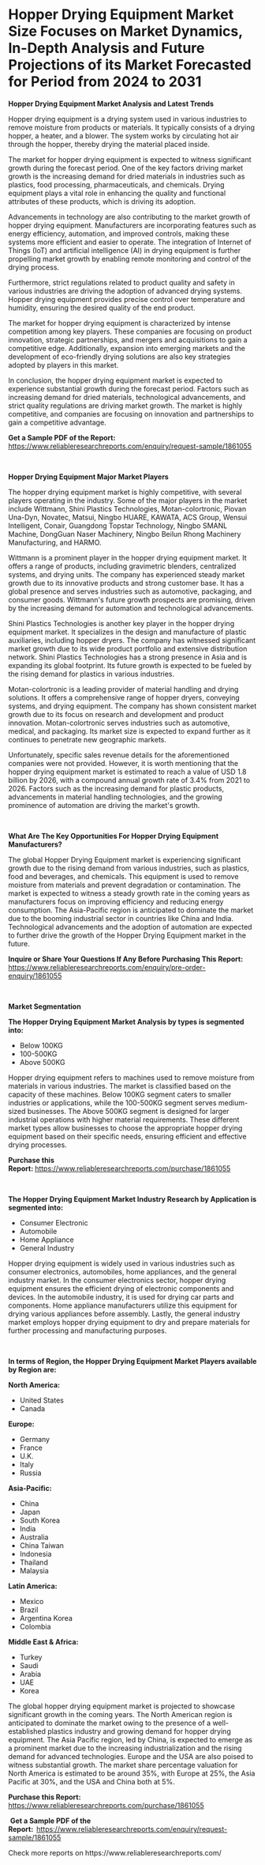 <p><h1>Hopper Drying Equipment Market Size Focuses on Market Dynamics, In-Depth Analysis and Future Projections of its Market Forecasted for Period from 2024 to 2031</h1></p><p><strong>Hopper Drying Equipment Market Analysis and Latest Trends</strong></p>
<p><p>Hopper drying equipment is a drying system used in various industries to remove moisture from products or materials. It typically consists of a drying hopper, a heater, and a blower. The system works by circulating hot air through the hopper, thereby drying the material placed inside.</p><p>The market for hopper drying equipment is expected to witness significant growth during the forecast period. One of the key factors driving market growth is the increasing demand for dried materials in industries such as plastics, food processing, pharmaceuticals, and chemicals. Drying equipment plays a vital role in enhancing the quality and functional attributes of these products, which is driving its adoption.</p><p>Advancements in technology are also contributing to the market growth of hopper drying equipment. Manufacturers are incorporating features such as energy efficiency, automation, and improved controls, making these systems more efficient and easier to operate. The integration of Internet of Things (IoT) and artificial intelligence (AI) in drying equipment is further propelling market growth by enabling remote monitoring and control of the drying process.</p><p>Furthermore, strict regulations related to product quality and safety in various industries are driving the adoption of advanced drying systems. Hopper drying equipment provides precise control over temperature and humidity, ensuring the desired quality of the end product.</p><p>The market for hopper drying equipment is characterized by intense competition among key players. These companies are focusing on product innovation, strategic partnerships, and mergers and acquisitions to gain a competitive edge. Additionally, expansion into emerging markets and the development of eco-friendly drying solutions are also key strategies adopted by players in this market.</p><p>In conclusion, the hopper drying equipment market is expected to experience substantial growth during the forecast period. Factors such as increasing demand for dried materials, technological advancements, and strict quality regulations are driving market growth. The market is highly competitive, and companies are focusing on innovation and partnerships to gain a competitive advantage.</p></p>
<p><strong>Get a Sample PDF of the Report:&nbsp;</strong> <a href="https://www.reliableresearchreports.com/enquiry/request-sample/1861055">https://www.reliableresearchreports.com/enquiry/request-sample/1861055</a></p>
<p>&nbsp;</p>
<p><strong>Hopper Drying Equipment Major Market Players</strong></p>
<p><p>The hopper drying equipment market is highly competitive, with several players operating in the industry. Some of the major players in the market include Wittmann, Shini Plastics Technologies, Motan-colortronic, Piovan Una-Dyn, Novatec, Matsui, Ningbo HUARE, KAWATA, ACS Group, Wensui Intelligent, Conair, Guangdong Topstar Technology, Ningbo SMANL Machine, DongGuan Naser Machinery, Ningbo Beilun Rhong Machinery Manufacturing, and HARMO.</p><p>Wittmann is a prominent player in the hopper drying equipment market. It offers a range of products, including gravimetric blenders, centralized systems, and drying units. The company has experienced steady market growth due to its innovative products and strong customer base. It has a global presence and serves industries such as automotive, packaging, and consumer goods. Wittmann's future growth prospects are promising, driven by the increasing demand for automation and technological advancements.</p><p>Shini Plastics Technologies is another key player in the hopper drying equipment market. It specializes in the design and manufacture of plastic auxiliaries, including hopper dryers. The company has witnessed significant market growth due to its wide product portfolio and extensive distribution network. Shini Plastics Technologies has a strong presence in Asia and is expanding its global footprint. Its future growth is expected to be fueled by the rising demand for plastics in various industries.</p><p>Motan-colortronic is a leading provider of material handling and drying solutions. It offers a comprehensive range of hopper dryers, conveying systems, and drying equipment. The company has shown consistent market growth due to its focus on research and development and product innovation. Motan-colortronic serves industries such as automotive, medical, and packaging. Its market size is expected to expand further as it continues to penetrate new geographic markets.</p><p>Unfortunately, specific sales revenue details for the aforementioned companies were not provided. However, it is worth mentioning that the hopper drying equipment market is estimated to reach a value of USD 1.8 billion by 2026, with a compound annual growth rate of 3.4% from 2021 to 2026. Factors such as the increasing demand for plastic products, advancements in material handling technologies, and the growing prominence of automation are driving the market's growth.</p></p>
<p>&nbsp;</p>
<p><strong>What Are The Key Opportunities For Hopper Drying Equipment Manufacturers?</strong></p>
<p><p>The global Hopper Drying Equipment market is experiencing significant growth due to the rising demand from various industries, such as plastics, food and beverages, and chemicals. This equipment is used to remove moisture from materials and prevent degradation or contamination. The market is expected to witness a steady growth rate in the coming years as manufacturers focus on improving efficiency and reducing energy consumption. The Asia-Pacific region is anticipated to dominate the market due to the booming industrial sector in countries like China and India. Technological advancements and the adoption of automation are expected to further drive the growth of the Hopper Drying Equipment market in the future.</p></p>
<p><strong>Inquire or Share Your Questions If Any Before Purchasing This Report:</strong> <a href="https://www.reliableresearchreports.com/enquiry/pre-order-enquiry/1861055">https://www.reliableresearchreports.com/enquiry/pre-order-enquiry/1861055</a></p>
<p>&nbsp;</p>
<p><strong>Market Segmentation</strong></p>
<p><strong>The Hopper Drying Equipment Market Analysis by types is segmented into:</strong></p>
<p><ul><li>Below 100KG</li><li>100-500KG</li><li>Above 500KG</li></ul></p>
<p><p>Hopper drying equipment refers to machines used to remove moisture from materials in various industries. The market is classified based on the capacity of these machines. Below 100KG segment caters to smaller industries or applications, while the 100-500KG segment serves medium-sized businesses. The Above 500KG segment is designed for larger industrial operations with higher material requirements. These different market types allow businesses to choose the appropriate hopper drying equipment based on their specific needs, ensuring efficient and effective drying processes.</p></p>
<p><strong>Purchase this Report:&nbsp;</strong><a href="https://www.reliableresearchreports.com/purchase/1861055">https://www.reliableresearchreports.com/purchase/1861055</a></p>
<p>&nbsp;</p>
<p><strong>The Hopper Drying Equipment Market Industry Research by Application is segmented into:</strong></p>
<p><ul><li>Consumer Electronic</li><li>Automobile</li><li>Home Appliance</li><li>General Industry</li></ul></p>
<p><p>Hopper drying equipment is widely used in various industries such as consumer electronics, automobiles, home appliances, and the general industry market. In the consumer electronics sector, hopper drying equipment ensures the efficient drying of electronic components and devices. In the automobile industry, it is used for drying car parts and components. Home appliance manufacturers utilize this equipment for drying various appliances before assembly. Lastly, the general industry market employs hopper drying equipment to dry and prepare materials for further processing and manufacturing purposes.</p></p>
<p>&nbsp;</p>
<p><strong>In terms of Region, the Hopper Drying Equipment Market Players available by Region are:</strong></p>
<p>
    <p> <strong> North America: </strong>
        <ul>
            <li>United States</li>
            <li>Canada</li>
        </ul>
        </p> 
    <p> <strong> Europe: </strong>
        <ul>
            <li>Germany</li>
            <li>France</li>
            <li>U.K.</li>
            <li>Italy</li>
            <li>Russia</li>
        </ul>
        </p> 
    <p> <strong> Asia-Pacific: </strong>
        <ul>
            <li>China</li>
            <li>Japan</li>
            <li>South Korea</li>
            <li>India</li>
            <li>Australia</li>
            <li>China Taiwan</li>
            <li>Indonesia</li>
            <li>Thailand</li>
            <li>Malaysia</li>
        </ul>
        </p> 
    <p> <strong> Latin America: </strong>
        <ul>
            <li>Mexico</li>
            <li>Brazil</li>
            <li>Argentina Korea</li>
            <li>Colombia</li>
        </ul>
        </p> 
    <p> <strong> Middle East & Africa: </strong>
        <ul>
            <li>Turkey</li>
            <li>Saudi</li>
            <li>Arabia</li>
            <li>UAE</li>
            <li>Korea</li>
        </ul>
    </p>
    </p>
<p><p>The global hopper drying equipment market is projected to showcase significant growth in the coming years. The North American region is anticipated to dominate the market owing to the presence of a well-established plastics industry and growing demand for hopper drying equipment. The Asia Pacific region, led by China, is expected to emerge as a prominent market due to the increasing industrialization and the rising demand for advanced technologies. Europe and the USA are also poised to witness substantial growth. The market share percentage valuation for North America is estimated to be around 35%, with Europe at 25%, the Asia Pacific at 30%, and the USA and China both at 5%.</p></p>
<p><strong>Purchase this Report: </strong><a href="https://www.reliableresearchreports.com/purchase/1861055">https://www.reliableresearchreports.com/purchase/1861055</a></p>
<p>&nbsp;<strong>Get a Sample PDF of the Report:&nbsp;&nbsp;</strong><a href="https://www.reliableresearchreports.com/enquiry/request-sample/1861055">https://www.reliableresearchreports.com/enquiry/request-sample/1861055</a></p>
<p><strong></strong></p>
<p>Check more reports on https://www.reliableresearchreports.com/</p>